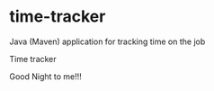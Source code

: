 # time-tracker
Java (Maven) application for tracking time on the job

Time tracker

Good Night to me!!!
